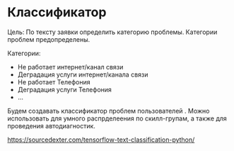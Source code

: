 # Классификатор

Цель: По тексту заявки определить категорию проблемы. Категории проблем предопределены.

Категории:
  * Не работает интернет/канал связи
  * Деградация услуги интернет/канала связи
  * Не работает Телефония
  * Деградация услуги Телефония
  * ...
  
Будем создавать классификатор проблем пользователей . Можно использовать для умного распрделеения по скилл-групам, а также для проведения автодиагностик.

https://sourcedexter.com/tensorflow-text-classification-python/
